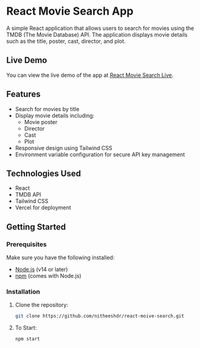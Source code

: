 # React Movie Search App

A simple React application that allows users to search for movies using the TMDB (The Movie Database) API. The application displays movie details such as the title, poster, cast, director, and plot.

## Live Demo

You can view the live demo of the app at [React Movie Search Live](https://react-moive-search.vercel.app/).

## Features

- Search for movies by title
- Display movie details including:
  - Movie poster
  - Director
  - Cast
  - Plot
- Responsive design using Tailwind CSS
- Environment variable configuration for secure API key management

## Technologies Used

- React
- TMDB API
- Tailwind CSS
- Vercel for deployment

## Getting Started

### Prerequisites

Make sure you have the following installed:

- [Node.js](https://nodejs.org/) (v14 or later)
- [npm](https://www.npmjs.com/get-npm) (comes with Node.js)

### Installation

1. Clone the repository:

   ```bash
   git clone https://github.com/nitheeshdr/react-moive-search.git

2. To Start:

   ```bash
   npm start  
